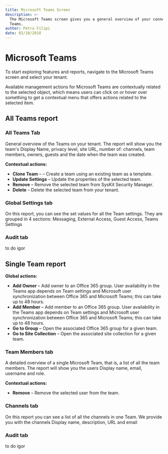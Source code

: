 ```yaml
---
title: Microsoft Teams Screen
description: >-
  The Microsoft Teams screen gives you a general overview of your connected
  Teams.
author: Petra Filipi
date: 02/10/2018
---
```


# Microsoft Teams

To start exploring features and reports, navigate to the Microsoft Teams screen and select your tenant.

Available management actions for Microsoft Teams are contextually related to the selected object, which means users can click on or hover over something to get a contextual menu that offers actions related to the selected item.

## All Teams report
### All Teams Tab
General overview of the Teams on your tenant. The report will show you the team's Display Name, privacy level, site URL, number of: channels, team members, owners, guests and the date when the team was created. 

__Contextual actions:__
* **Clone Team** – – Create a team using an existing team as a template.
* **Update  Settings** – Update the properties of the selected team.
* **Remove** – Remove the selected team from SysKit Security Manager.
* **Delete** – Delete the selected team from your tenant.

### Global Settings tab
On this report, you can see the set values for all the Team settings. They are grouped in 4 sections: Messaging, External Access, Guest Access, Teams Settings
### Audit tab
to do igor

## Single Team report

__Global actions:__
* **Add Owner** – Add owner to an Office 365 group. User availability in the Teams app depends on Team settings and Microsoft user synchronization between Office 365 and Microsoft Teams; this can take up to 48 hours.
* **Add Member** – Add member to an Office 365 group. User availability in the Teams app depends on Team settings and Microsoft user synchronization between Office 365 and Microsoft Teams; this can take up to 48 hours.
* **Go to Group** – Open the associated Office 365 group for a given team.
* **Go to Site Collection** – Open the associated site collection for a given team.

### Team Members tab
A detailed overview of a single Microsoft Team, that is, a list of all the team members. The report will show you the users Display name, email, username and role.

__Contextual actions:__
* **Remove** – Remove the selected user from the team.

### Channels tab
On this report you can see a list of all the channels in one Team. We provide you with the channels Display name, description, URL and email
### Audit tab
to do igor






